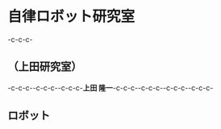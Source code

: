 <h1>自律ロボット研究室</h1>-c-c-c-<h2>（上田研究室）</h2>-c-c-c--c-c-c--c-c-c-<strong>上田 隆一</strong>-c-c-c--c-c-c-<!--nextpage-->-c-c-c--c-c-c-<h2>ロボット</h2>
